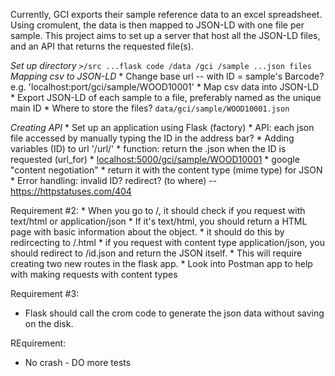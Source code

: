 Currently, GCI exports their sample reference data to an 
excel spreadsheet. Using cromulent, the data is then mapped 
to JSON-LD with one file per sample. This project aims to 
set up a server that host all the JSON-LD files, and an
API that returns the requested file(s). 

*Set up directory*
	```
	>/src
	   ...flask code
	/data
	   /gci
	   		/sample
	   			...json files
	```
*Mapping csv to JSON-LD*
	* Change base url -- with ID = sample's Barcode?
	  e.g. 'localhost:port/gci/sample/WOOD10001'
	* Map csv data into JSON-LD
	* Export JSON-LD of each sample to a file, preferably 
	  named as the unique main ID
	 * Where to store the files? `data/gci/sample/WOOD10001.json`


*Creating API*
	* Set up an application using Flask (factory)
	* API: each json file accessed by manually typing the ID 
	       in the address bar?
		* Adding variables (ID) to url '/url/<variable>'
		* function: return the .json when the ID is requested
		  (url_for) 
		  * <localhost:5000/gci/sample/WOOD10001>
		  * google "content negotiation"
		  * return it with the content type (mime type) for JSON
		* Error handling: invalid ID? redirect? (to where)
		   -- https://httpstatuses.com/404

Requirement #2:
	* When you go to /<ID>, it should check if you request with text/html or application/json
	* If it's text/html, you should return a HTML page with basic information about the object.
		* it should do this by redircecting to /<ID>.html
	* if you request with content type application/json, you should redirect to /id.json and return the JSON itself.
	* This will require creating two new routes in the flask app.
	* Look into Postman app to help with making requests with content types


Requirement #3:
* Flask should call the crom code to generate the json data without saving on the disk.


REquirement:
* No crash - DO more tests
